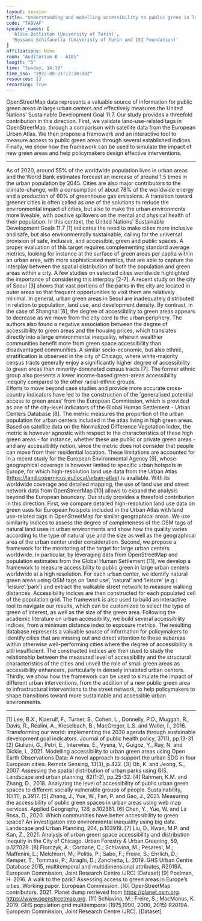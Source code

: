 ```yaml
---
layout: session
title: "Understanding and modelling accessibility to public green in large urban centers using OpenStreetMap data"
code: "TA9VAF"
speaker_names: [
  'Alice Battiston (University of Turin)',
  'Rossano Schifanella (Univeristy of Turin and ISI Foundation)'
]
affiliations: None
room: "Auditorium B - A101"
length: "5"
time: "Sunday, 14:10"
time_iso: "2022-08-21T12:10:00Z"
resources: []
recording: True
---
```


OpenStreetMap data represents a valuable source of information for public green areas in large urban centers and effectively measures the United Nations' Sustainable Development Goal 11.7. Our study provides a threefold contribution in this direction. First, we validate land-use-related tags in OpenStreetMap, through a comparison with satellite data from the European Urban Atlas. We then propose a framework and an interactive tool to measure access to public green areas through several established indices. Finally, we show how the framework can be used to simulate the impact of new green areas and help policymakers design effective interventions.

<hr>

As of 2020, around 55% of the worldwide population lives in urban areas and the World Bank estimates forecast an increase of around 1.5 times in the urban population by 2045. Cities are also major contributors to the climate-change, with a consumption of about 78% of the worldwide energy and a production of 60% of greenhouse gas emissions. A transition toward greener cities is often called as one of the solutions to reduce the environmental impact of cities, but also to make the urban environments more liveable, with positive spillovers on the mental and physical health of their population. In this context, the United Nations' Sustainable Development Goals 11.7 [1] indicates the need to make cities more inclusive and safe, but also environmentally sustainable, calling for the universal provision of safe, inclusive, and accessible, green and public spaces.  A proper evaluation of this target requires complementing standard average metrics, looking for instance at the surface of green areas per capita within an urban area, with more sophisticated metrics, that are able to capture the interplay between the spatial distribution of both the population and green areas within a city. 
A few studies on selected cities worldwide highlighted the importance of considering this interplay [2-7].
A recent study on the city of Seoul [3] shows that vast portions of the parks in the city are located in outer areas so that frequent opportunities to visit them are relatively minimal. In general, urban green areas in Seoul are inadequately distributed in relation to population, land use, and development density. By contrast, in the case of Shanghai [6], the degree of accessibility to green areas appears to decrease as we move from the city core to the urban periphery. The authors also found a negative association between the degree of accessibility to green areas and the housing prices, which translates directly into a large environmental inequality, wherein wealthier communities benefit more from green space accessibility than disadvantaged communities. A similar socio-economic, but also ethnic, stratification is observed in the city of Chicago, where white-majority census tracts generally enjoy a significantly higher degree of accessibility to green areas than minority-dominated census tracts [7]. The former ethnic group also presents a lower income-based green-areas accessibility inequity compared to the other racial-ethnic groups.  
Efforts to move beyond case studies and provide more accurate cross-country indicators have led to the construction of the 'generalised potential access to green areas’ from the European Commission, which is provided as one of the city-level indicators of the Global Human Settlement - Urban Centers Database [8]. The metric measures the proportion of the urban population for urban centers included in the atlas living in high green areas. Based on satellite data on the Normalized Difference Vegetation Index, the metric is however agnostic with respect to the characteristics of these high green areas - for instance, whether these are public or private green areas - and any accessibility notion, since the metric does not consider that people can move from their residential location. These limitations are accounted for in a recent study for the European Environmental Agency [9], whose geographical coverage is however limited to specific urban hotspots in Europe, for which high-resolution land use data from the Urban Atlas (https://land.copernicus.eu/local/urban-atlas) is available. 
With its worldwide coverage and detailed mapping, the use of land use and street network data from OpenStreetMap [10] allows to expand the analysis beyond the European boundary. Our study provides a threefold contribution in this direction. First, we compare detailed high-resolution land use data on green uses for European hotspots included in the Urban Atlas with land use-related tags in OpenStreetMap for similar geographical areas. We use similarity indices to assess the degree of completeness of the OSM tags of natural land uses in urban environments and show how the quality varies according to the type of natural use and the size as well as the geographical area of the urban center under consideration. Second, we propose a framework for the monitoring of the target for large urban centers worldwide. In particular, by leveraging data from OpenStreetMap and population estimates from the Global Human Settlement [11], we develop a framework to measure accessibility to public green in large urban centers worldwide at a high resolution. For each urban center, we identify natural green areas using OSM tags on ‘land use’, ’natural’ and ‘leisure’ (e.g.: ‘leisure’:’park’) and extract the walkable street network to measure walking distances. Accessibility indices are then constructed for each populated cell of the population grid. The framework is also used to build an interactive tool to navigate our results, which can be customized to select the type of green of interest, as well as the size of the green area. Following the academic literature on urban accessibility, we build several accessibility indices, from a minimum distance index to exposure metrics. The resulting database represents a valuable source of information for policymakers to identify cities that are missing out and direct attention to those subareas within otherwise well-performing cities where the degree of accessibility is still insufficient. The constructed indices are then used to study the relationship between the measured level of accessibility and the structural characteristics of the cities and unveil the role of small green areas as accessibility enhancers, particularly in densely inhabited urban centers. Thirdly, we show how the framework can be used to simulate the impact of different urban interventions, from the addition of a new public green area to infrastructural interventions to the street network, to help policymakers to shape transitions toward more sustainable and accessible urban environments.

<hr>

[1] Lee, B.X., Kjaerulf, F., Turner, S., Cohen, L., Donnelly, P.D., Muggah, R., Davis, R., Realini, A., Kieselbach, B., MacGregor, L.S. and Waller, I., 2016. Transforming our world: implementing the 2030 agenda through sustainable development goal indicators. Journal of public health policy, 37(1), pp.13-31.
[2] Giuliani, G., Petri, E., Interwies, E., Vysna, V., Guigoz, Y., Ray, N. and Dickie, I., 2021. Modelling accessibility to urban green areas using Open Earth Observations Data: A novel approach to support the urban SDG in four European cities. Remote Sensing, 13(3), p.422.
[3] Oh, K. and Jeong, S., 2007. Assessing the spatial distribution of urban parks using GIS. Landscape and urban planning, 82(1-2), pp.25-32.
[4] Rahman, K.M. and Zhang, D., 2018. Analyzing the level of accessibility of public urban green spaces to different socially vulnerable groups of people. Sustainability, 10(11), p.3917.
[5] Zhang, J., Yue, W., Fan, P. and Gao, J., 2021. Measuring the accessibility of public green spaces in urban areas using web map services. Applied Geography, 126, p.102381.
[6] Chen, Y., Yue, W. and La Rosa, D., 2020. Which communities have better accessibility to green space? An investigation into environmental inequality using big data. Landscape and Urban Planning, 204, p.103919.
[7] Liu, D., Kwan, M.P. and Kan, Z., 2021. Analysis of urban green space accessibility and distribution inequity in the City of Chicago. Urban Forestry &amp; Urban Greening, 59, p.127029.
[8] Florczyk, A.; Corbane, C.; Schiavina, M.; Pesaresi, M.; Maffenini, L.; Melchiorri, M.; Politis, P.; Sabo, F.; Freire, S.; Ehrlich, D.; Kemper, T.; Tommasi, P.; Airaghi, D.; Zanchetta, L. 2019. GHS Urban Centre Database 2015, multitemporal and multidimensional attributes, R2019A. European Commission, Joint Research Centre (JRC) [Dataset]
[9] Poelman, H. 2016. A walk to the park? Assessing access to green areas in Europe’s cities. Working paper. European Commission.
[10] OpenStreetMap contributors. 2021. Planet dump retrieved from https://planet.osm.org. https://www.openstreetmap.org.
[11] Schiavina, M.; Freire, S.; MacManus, K. 2019. GHS population grid multitemporal (1975,1990, 2000, 2015) R2019A. European Commission, Joint Research Centre (JRC). [Dataset]

